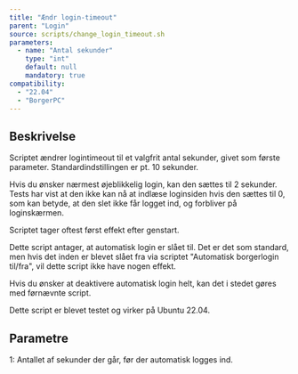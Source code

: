 ```yaml
---
title: "Ændr login-timeout"
parent: "Login"
source: scripts/change_login_timeout.sh
parameters:
  - name: "Antal sekunder"
    type: "int"
    default: null
    mandatory: true
compatibility:  
  - "22.04"
  - "BorgerPC"
---
```


## Beskrivelse
Scriptet ændrer logintimeout til et valgfrit antal sekunder, givet som første parameter.
Standardindstillingen er pt. 10 sekunder.

Hvis du ønsker nærmest øjeblikkelig login, kan den sættes til 2 sekunder. Tests har vist at den ikke kan nå at indlæse loginsiden hvis den sættes til 0, som kan betyde, at den slet ikke får logget ind, og forbliver på loginskærmen.

Scriptet tager oftest først effekt efter genstart.

Dette script antager, at automatisk login er slået til. Det er det som standard, men hvis det inden er blevet slået fra via scriptet "Automatisk borgerlogin til/fra", vil dette script ikke have nogen effekt.

Hvis du ønsker at deaktivere automatisk login helt, kan det i stedet gøres med førnævnte script.

Dette script er blevet testet og virker på Ubuntu 22.04.

## Parametre
1: Antallet af sekunder der går, før der automatisk logges ind.



